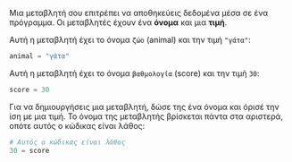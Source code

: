 Μια μεταβλητή σου επιτρέπει να αποθηκεύεις δεδομένα μέσα σε ένα πρόγραμμα. Οι μεταβλητές έχουν ένα **όνομα** και μια **τιμή**.

Αυτή η μεταβλητή έχει το όνομα `ζώο` (animal) και την τιμή `"γάτα"`:

```python
animal = "γάτα"
```

Αυτή η μεταβλητή έχει το όνομα `βαθμολογία` (score) και την τιμή `30`:

```python
score = 30
```

Για να δημιουργήσεις μια μεταβλητή, δώσε της ένα όνομα και όρισέ την ίση με μια τιμή. Το όνομα της μεταβλητής βρίσκεται πάντα στα αριστερά, οπότε αυτός ο κώδικας είναι λάθος:

```python
# Αυτός ο κώδικας είναι λάθος
30 = score      
```
